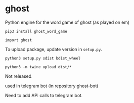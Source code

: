 # ghost
Python engine for the word game of ghost (as played on em)

`pip3 install ghost_word_game`

`import ghost`

To upload package, update version in `setup.py`.

`python3 setup.py sdist bdist_wheel`

`python3 -m twine upload dist/*`
 
Not released.

used in telegram bot (in repository ghost-bot)

Need to add API calls to telegram bot.
